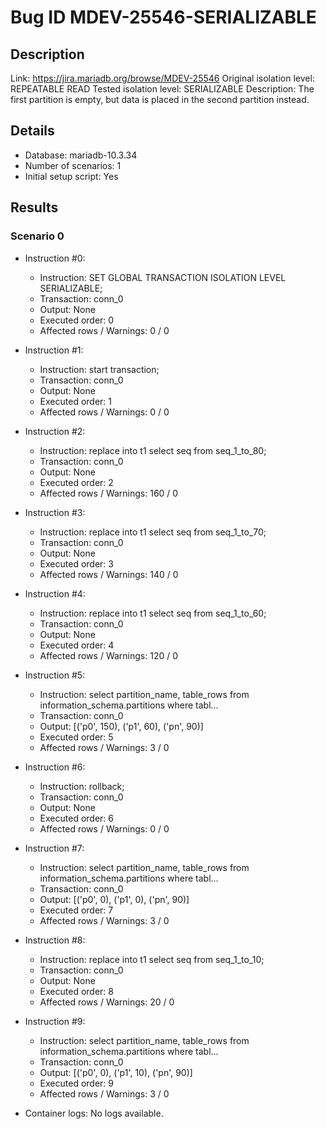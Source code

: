 # Bug ID MDEV-25546-SERIALIZABLE

## Description

Link:                     https://jira.mariadb.org/browse/MDEV-25546
Original isolation level: REPEATABLE READ
Tested isolation level:   SERIALIZABLE
Description:              The first partition is empty, but data is placed in the second partition instead.


## Details
 * Database: mariadb-10.3.34
 * Number of scenarios: 1
 * Initial setup script: Yes

## Results
### Scenario 0
 * Instruction #0:
     - Instruction:  SET GLOBAL TRANSACTION ISOLATION LEVEL SERIALIZABLE;
     - Transaction: conn_0
     - Output: None
     - Executed order: 0
     - Affected rows / Warnings: 0 / 0
 * Instruction #1:
     - Instruction:  start transaction;
     - Transaction: conn_0
     - Output: None
     - Executed order: 1
     - Affected rows / Warnings: 0 / 0
 * Instruction #2:
     - Instruction:  replace into t1 select seq from seq_1_to_80;
     - Transaction: conn_0
     - Output: None
     - Executed order: 2
     - Affected rows / Warnings: 160 / 0
 * Instruction #3:
     - Instruction:  replace into t1 select seq from seq_1_to_70;
     - Transaction: conn_0
     - Output: None
     - Executed order: 3
     - Affected rows / Warnings: 140 / 0
 * Instruction #4:
     - Instruction:  replace into t1 select seq from seq_1_to_60;
     - Transaction: conn_0
     - Output: None
     - Executed order: 4
     - Affected rows / Warnings: 120 / 0
 * Instruction #5:
     - Instruction:  select partition_name, table_rows from information_schema.partitions where tabl...
     - Transaction: conn_0
     - Output: [('p0', 150), ('p1', 60), ('pn', 90)]
     - Executed order: 5
     - Affected rows / Warnings: 3 / 0
 * Instruction #6:
     - Instruction:  rollback;
     - Transaction: conn_0
     - Output: None
     - Executed order: 6
     - Affected rows / Warnings: 0 / 0
 * Instruction #7:
     - Instruction:  select partition_name, table_rows from information_schema.partitions where tabl...
     - Transaction: conn_0
     - Output: [('p0', 0), ('p1', 0), ('pn', 90)]
     - Executed order: 7
     - Affected rows / Warnings: 3 / 0
 * Instruction #8:
     - Instruction:  replace into t1 select seq from seq_1_to_10;
     - Transaction: conn_0
     - Output: None
     - Executed order: 8
     - Affected rows / Warnings: 20 / 0
 * Instruction #9:
     - Instruction:  select partition_name, table_rows from information_schema.partitions where tabl...
     - Transaction: conn_0
     - Output: [('p0', 0), ('p1', 10), ('pn', 90)]
     - Executed order: 9
     - Affected rows / Warnings: 3 / 0

 * Container logs:
   No logs available.
